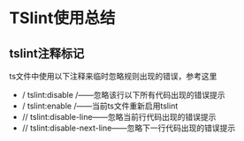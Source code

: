 # TSlint使用总结

## tslint注释标记

ts文件中使用以下注释来临时忽略规则出现的错误，参考这里

* / tslint:disable /——忽略该行以下所有代码出现的错误提示
* / tslint:enable /——当前ts文件重新启用tslint
* // tslint:disable-line——忽略当前行代码出现的错误提示
* // tslint:disable-next-line——忽略下一行代码出现的错误提示